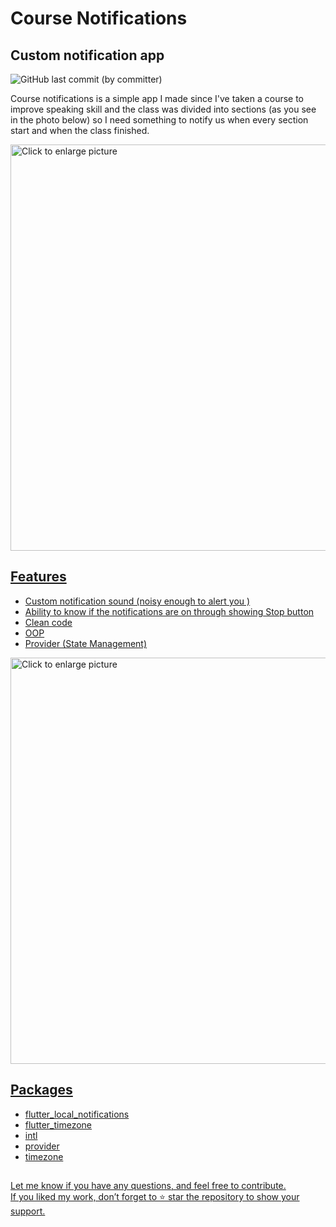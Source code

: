 # Course Notifications
## Custom notification app

![GitHub last commit (by committer)](https://img.shields.io/github/last-commit/Zaid-R/Notification-app)


Course notifications is a simple app I made since I've taken a course to improve speaking skill and the class was divided into sections 
(as you see in the photo below) so I need something to notify us when every section start and when the class finished.

<a href="https://drive.google.com/uc?export=view&id=1f1TC8e5zUXt77H-Y-_mytoPqlcnhEZb7">
<img src="https://drive.google.com/uc?export=view&id=1f1TC8e5zUXt77H-Y-_mytoPqlcnhEZb7" style="width: 650px; max-width: 100%; height: auto" title="Click to enlarge picture" />


## Features

- Custom notification sound (noisy enough to alert you ) 
- Ability to know if the notifications are on through showing Stop button
- Clean code
- OOP
- Provider (State Management)

<a href="https://drive.google.com/uc?export=view&id=1xoD41y10SUf0SztzMzoOeSBrt1Vv8V1v">
<img src="https://drive.google.com/uc?export=view&id=1xoD41y10SUf0SztzMzoOeSBrt1Vv8V1v" style="width: 650px; max-width: 100%; height: auto" title="Click to enlarge picture" />



## Packages
- flutter_local_notifications
- flutter_timezone
- intl
- provider
- timezone

##
Let me know if you have any questions, and feel free to contribute.<br>
If you liked my work, don’t forget to ⭐ star the repository to show your support.
